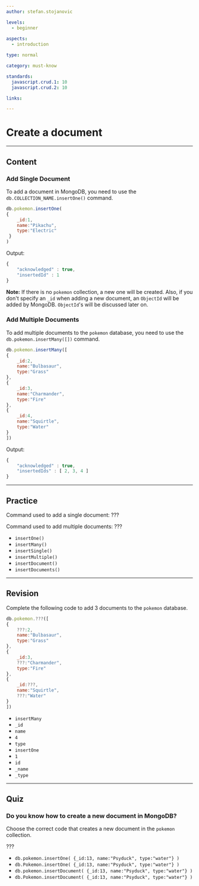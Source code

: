 ```yaml
---
author: stefan.stojanovic

levels:
  - beginner
  
aspects:
  - introduction

type: normal

category: must-know

standards: 
  javascript.crud.1: 10
  javascript.crud.2: 10

links:

---
```

# Create a document
---
## Content

### Add Single Document

To add a document in MongoDB, you need to use the `db.COLLECTION_NAME.insertOne()` command.

```javascript
db.pokemon.insertOne(
{
    _id:1,
    name:"Pikachu",
    type:"Electric"
 }
)
```
Output:
```javascript
{ 
    "acknowledged" : true,
    "insertedId" : 1
}
```

**Note:** If there is no `pokemon` collection, a new one will be created. Also, if you don't specify an `_id` when adding a new document,  an `ObjectId` will be added by MongoDB. `ObjectId`'s will be discussed later on.

### Add Multiple Documents

To add multiple documents to the `pokemon` database, you need to use the `db.pokemon.insertMany([])` command.

```javascript
db.pokemon.insertMany([
{
    _id:2,
    name:"Bulbasaur",
    type:"Grass"
},
{
    _id:3,
    name:"Charmander",
    type:"Fire"
},
{
    _id:4,
    name:"Squirtle",
    type:"Water"
}
])
```
Output:
```javascript
{ 
    "acknowledged" : true, 
    "insertedIds" : [ 2, 3, 4 ]
}
```

---
## Practice

Command used to add a single document: ???

Command used to add multiple documents: ???

* `insertOne()`
* `insertMany()`
* `insertSingle()`
* `insertMultiple()`
* `insertDocument()`
* `insertDocuments()`

---
## Revision

Complete the following code to add 3 documents to the `pokemon` database.

```javascript
db.pokemon.???([
{
    ???:2,
    name:"Bulbasaur",
    type:"Grass"
},
{
    _id:3,
    ???:"Charmander",
    type:"Fire"
},
{
    _id:???,
    name:"Squirtle",
    ???:"Water"
}
])
```

* `insertMany`
* `_id`
* `name`
* `4`
* `type`
* `insertOne`
* `1`
* `id`
* `_name`
* `_type`

---
## Quiz

### Do you know how to create a new document in MongoDB?

Choose the correct code that creates a new document in the `pokemon` collection.

???

* `db.pokemon.insertOne( {_id:13, name:"Psyduck", type:"water"} )`
* `db.Pokemon.insertOne( {_id:13, name:"Psyduck", type:"water"} )`
* `db.pokemon.insertDocument( {_id:13, name:"Psyduck", type:"water"} )`
* `db.Pokemon.insertDocument( {_id:13, name:"Psyduck", type:"water"} )`
